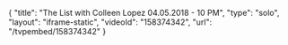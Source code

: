{
    "title": "The List with Colleen Lopez 04.05.2018 - 10 PM",
    "type": "solo",
    "layout": "iframe-static",
    "videoId": "158374342",
    "url": "\/tvpembed\/158374342"
}